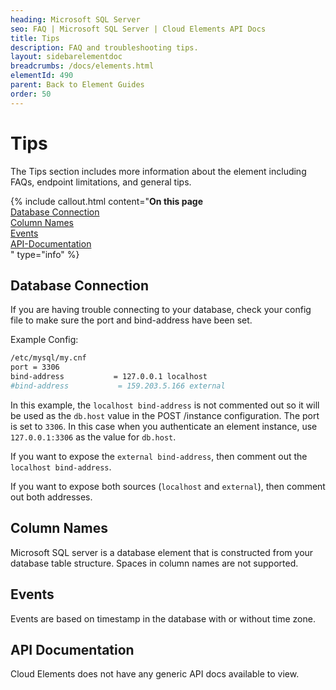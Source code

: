 ```yaml
---
heading: Microsoft SQL Server
seo: FAQ | Microsoft SQL Server | Cloud Elements API Docs
title: Tips
description: FAQ and troubleshooting tips.
layout: sidebarelementdoc
breadcrumbs: /docs/elements.html
elementId: 490
parent: Back to Element Guides
order: 50
---
```


# Tips

The Tips section includes more information about the element including FAQs, endpoint limitations, and general tips.

{% include callout.html content="<strong>On this page</strong></br><a href=#database-connection>Database Connection</a></br><a href=#column-names>Column Names</a></br><a href=#events>Events</a></br><a href=#api-documentation>API-Documentation</a></br>" type="info" %}

## Database Connection

If you are having trouble connecting to your database, check your config file to make sure the port and bind-address have been set.

Example Config:

```bash
/etc/mysql/my.cnf
port = 3306
bind-address           = 127.0.0.1 localhost
#bind-address           = 159.203.5.166 external
```

In this example, the `localhost bind-address` is not commented out so it will be used as the `db.host` value in the POST /instance configuration. The port is set to `3306`. In this case when you authenticate an element instance, use `127.0.0.1:3306` as the value for `db.host`.

If you want to expose the `external bind-address`, then comment out the `localhost bind-address`.

If you want to expose both sources (`localhost` and `external`), then comment out both addresses.

## Column Names

Microsoft SQL server is a database element that is constructed from your database table structure. Spaces in column names are not supported.

## Events

Events are based on timestamp in the database with or without time zone.

## API Documentation

Cloud Elements does not have any generic API docs available to view.
